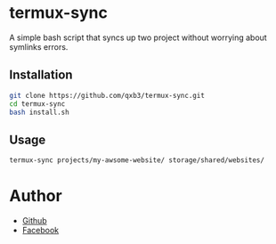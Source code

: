 # termux-sync

A simple bash script that syncs up two project without worrying about symlinks errors.

## Installation

```bash
git clone https://github.com/qxb3/termux-sync.git
cd termux-sync
bash install.sh
```

## Usage

```bash
termux-sync projects/my-awsome-website/ storage/shared/websites/
```

# Author

<ul>
  <li><a href="https://github.com/qxb3">Github</a></br></li>
  <li><a href="https://www.facebook.com/leah.berenio">Facebook</a></li>
</ul>
